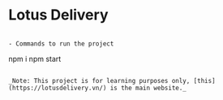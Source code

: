 # Lotus Delivery
```

- Commands to run the project

```
npm i
npm start
```

_Note: This project is for learning purposes only, [this](https://lotusdelivery.vn/) is the main website._
